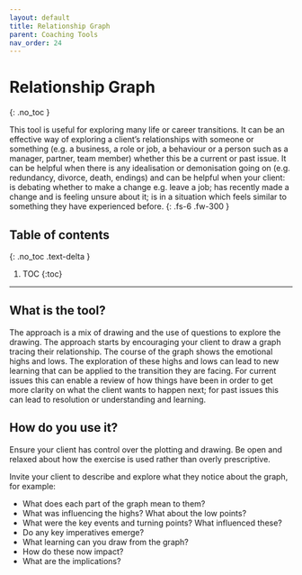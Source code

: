 ```yaml
---
layout: default
title: Relationship Graph
parent: Coaching Tools
nav_order: 24
---
```


# Relationship Graph
{: .no_toc }

This tool is useful for exploring many life or career transitions. It can be an effective way of exploring a client’s relationships with someone or something (e.g. a business, a role or job, a behaviour or a person such as a manager, partner, team member) whether this be a current or past issue. It can be helpful when there is any idealisation or demonisation going on (e.g. redundancy, divorce, death, endings) and can be helpful when your client: is debating whether to make a change e.g. leave a job; has recently made a change and is feeling unsure about it; is in a situation which feels similar to something they have experienced before.
{: .fs-6 .fw-300 }

## Table of contents
{: .no_toc .text-delta }

1. TOC
{:toc}

---

## What is the tool?

The approach is a mix of drawing and the use of questions to explore the drawing. The approach starts by encouraging your client to draw a graph tracing their relationship. The course of the graph shows the emotional highs and lows. The exploration of these highs and lows can lead to new learning that can be applied to the transition they are facing. For current issues this can enable a review of how things have been in order to get more clarity on what the client wants to happen next; for past issues this can lead to resolution or understanding and learning.

## How do you use it?

Ensure your client has control over the plotting and drawing. Be open and relaxed about how the exercise is used rather than overly prescriptive.

Invite your client to describe and explore what they notice about the graph, for example:
- What does each part of the graph mean to them?
- What was influencing the highs? What about the low points?
- What were the key events and turning points? What influenced these?
- Do any key imperatives emerge?
- What learning can you draw from the graph?
- How do these now impact?
- What are the implications?
